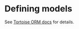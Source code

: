 # Defining models

See [Tortoise ORM docs](https://tortoise-orm.readthedocs.io/en/latest/models.html/) for details.

